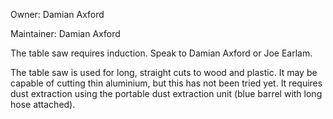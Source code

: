 Owner: Damian Axford

Maintainer: Damian Axford

The table saw requires induction. Speak to Damian Axford or Joe Earlam.

The table saw is used for long, straight cuts to wood and plastic. It may be capable of cutting thin aluminium, but this has not been tried yet. It requires dust extraction using the portable dust extraction unit (blue barrel with long hose attached).
